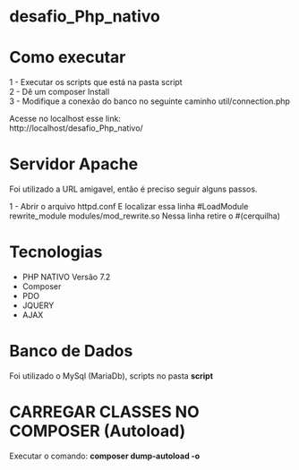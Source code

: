 # desafio_Php_nativo

# Como executar

1 - Executar os scripts que está na pasta script</br>
2 - Dê um composer Install</br>
3 - Modifique a conexão do banco no seguinte caminho util/connection.php</br>

Acesse no localhost esse link:</br>
http://localhost/desafio_Php_nativo/

# Servidor Apache 

Foi utilizado a URL amigavel, então é preciso seguir alguns passos. 

1 - Abrir o arquivo httpd.conf
E localizar essa linha #LoadModule rewrite_module modules/mod_rewrite.so
Nessa linha retire o #(cerquilha)

# Tecnologias

 - PHP NATIVO Versão 7.2<br>
 - Composer 
 - PDO
 - JQUERY
 - AJAX

# Banco de Dados

Foi utilizado o MySql (MariaDb), scripts no pasta <b> script </b>

# CARREGAR CLASSES NO COMPOSER (Autoload)

Executar o comando: <b>composer dump-autoload -o </b>

